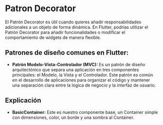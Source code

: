 # Patron Decorator

El Patrón Decorator es útil cuando quieres añadir responsabilidades adicionales a un objeto de forma dinámica. En Flutter, podrías utilizar el Patrón Decorator para añadir funcionalidades o modificar el comportamiento de widgets de manera flexible.

## Patrones de diseño comunes en Flutter:

- **Patrón Modelo-Vista-Controlador (MVC):** Es un patrón de diseño arquitectónico que separa una aplicación en tres componentes principales: el Modelo, la Vista y el Controlador. Este patrón es común en el desarrollo de aplicaciones para organizar el código y mantener una separación clara entre la lógica de negocio y la interfaz de usuario. 
## Explicación

- **BasicContainer:** Este es nuestro componente base, un Container simple con dimensiones, color, un borde y una sombra al Container.
